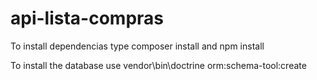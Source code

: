 # api-lista-compras

To install dependencias type 
composer install
and
 npm install

To install the database use 
vendor\bin\doctrine orm:schema-tool:create